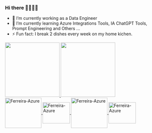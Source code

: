 ### Hi there 👋👋👋👋


- 🔭 I’m currently working as a Data Engineer
- 🌱 I’m currently learning Azure Integrations Tools, IA ChatGPT Tools, Prompt Engineering and Others ...
- ⚡ Fun fact: I break 2 dishes every week on my home kichen.
 
<div>
  <a href="https://github.com/wendermezin">
  <img height="180em" src="https://github-readme-stats.vercel.app/api?username=wendermezin&show_icons=true&theme=clean&include_all_commits=true&count_private=true"/>
  <img height="180em" src="https://github-readme-stats.vercel.app/api/top-langs/?username=wendermezin&layout=compact&langs_count=16&theme=clean"/>
</div>

 
<div>
  <img align="center" alt="Ferreira-Azure" height="100" width="120" src="https://cdn.jsdelivr.net/gh/devicons/devicon/icons/azure/azure-original-wordmark.svg"> 
  <img align="center" alt="Ferreira-Azure" height="70" width="90" src="https://cdn.jsdelivr.net/gh/devicons/devicon/icons/python/python-original-wordmark.svg">    
  <img align="center" alt="Ferreira-Azure" height="100" width="120" src="https://cdn.jsdelivr.net/gh/devicons/devicon/icons/git/git-original-wordmark.svg">   
  <img align="center" alt="Ferreira-Azure" height="70" width="90" src="https://cdn.jsdelivr.net/gh/devicons/devicon/icons/microsoftsqlserver/microsoftsqlserver-plain-wordmark.svg">    
</div>
